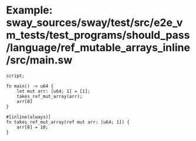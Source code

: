 # Example: sway_sources/sway/test/src/e2e_vm_tests/test_programs/should_pass/language/ref_mutable_arrays_inline/src/main.sw

```sway
script;

fn main() -> u64 {
    let mut arr: [u64; 1] = [1];
    takes_ref_mut_array(arr);
    arr[0]
}

#[inline(always)]
fn takes_ref_mut_array(ref mut arr: [u64; 1]) {
    arr[0] = 10;
}

```
